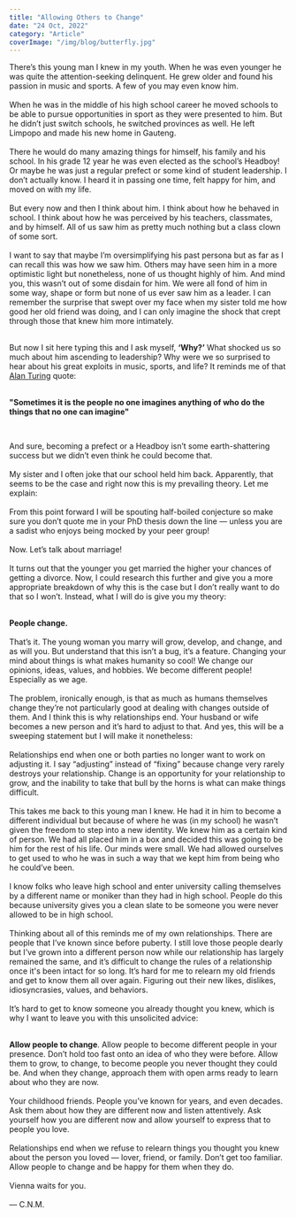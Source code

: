 ```yaml
---
title: "Allowing Others to Change"
date: "24 Oct, 2022"
category: "Article"
coverImage: "/img/blog/butterfly.jpg"
---
```


There’s this young man I knew in my youth. When he was even younger he was quite the attention-seeking delinquent. He grew older and found his passion in music and sports. A few of you may even know him.  
<br>
When he was in the middle of his high school career he moved schools to be able to pursue opportunities in sport as they were presented to him. But he didn’t just switch schools, he switched provinces as well. He left Limpopo and made his new home in Gauteng.  
<br>
There he would do many amazing things for himself, his family and his school. In his grade 12 year he was even elected as the school’s Headboy! Or maybe he was just a regular prefect or some kind of student leadership. I don’t actually know. I heard it in passing one time, felt happy for him, and moved on with my life.  
<br>
But every now and then I think about him. I think about how he behaved in school. I think about how he was perceived by his teachers, classmates, and by himself. All of us saw him as pretty much nothing but a class clown of some sort.  
<br>
I want to say that maybe I’m oversimplifying his past persona but as far as I can recall this was how we saw him. Others may have seen him in a more optimistic light but nonetheless, none of us thought highly of him. And mind you, this wasn’t out of some disdain for him. We were all fond of him in some way, shape or form but none of us ever saw him as a leader. I can remember the surprise that swept over my face when my sister told me how good her old friend was doing, and I can only imagine the shock that crept through those that knew him more intimately.  
<br>

But now I sit here typing this and I ask myself, **‘Why?’** What shocked us so much about him ascending to leadership? Why were we so surprised to hear about his great exploits in music, sports, and life? It reminds me of that [Alan Turing](https://en.wikipedia.org/wiki/Alan_Turing) quote:  
<br>

**"Sometimes it is the people no one imagines anything of who do the things that no one can imagine"**

<br>

And sure, becoming a prefect or a Headboy isn’t some earth-shattering success but we didn’t even think he could become that.  
<br>
My sister and I often joke that our school held him back. Apparently, that seems to be the case and right now this is my prevailing theory. Let me explain:  
<br>
From this point forward I will be spouting half-boiled conjecture so make sure you don’t quote me in your PhD thesis down the line — unless you are a sadist who enjoys being mocked by your peer group!  
<br>
Now. Let’s talk about marriage!  
<br>
It turns out that the younger you get married the higher your chances of getting a divorce. Now, I could research this further and give you a more appropriate breakdown of why this is the case but I don’t really want to do that so I won’t. Instead, what I will do is give you my theory:  
<br>

**People change.**  
<br>
That’s it. The young woman you marry will grow, develop, and change, and as will you. But understand that this isn’t a bug, it’s a feature. Changing your mind about things is what makes humanity so cool! We change our opinions, ideas, values, and hobbies. We become different people! Especially as we age.  
<br>
The problem, ironically enough, is that as much as humans themselves change they’re not particularly good at dealing with changes outside of them. And I think this is why relationships end. Your husband or wife becomes a new person and it’s hard to adjust to that. And yes, this will be a sweeping statement but I will make it nonetheless:  
<br>
Relationships end when one or both parties no longer want to work on adjusting it. I say “adjusting” instead of “fixing” because change very rarely destroys your relationship. Change is an opportunity for your relationship to grow, and the inability to take that bull by the horns is what can make things difficult.  
<br>
This takes me back to this young man I knew. He had it in him to become a different individual but because of where he was (in my school) he wasn’t given the freedom to step into a new identity. We knew him as a certain kind of person. We had all placed him in a box and decided this was going to be him for the rest of his life. Our minds were small. We had allowed ourselves to get used to who he was in such a way that we kept him from being who he could’ve been.  
<br>
I know folks who leave high school and enter university calling themselves by a different name or moniker than they had in high school. People do this because university gives you a clean slate to be someone you were never allowed to be in high school.  
<br>
Thinking about all of this reminds me of my own relationships. There are people that I’ve known since before puberty. I still love those people dearly but I’ve grown into a different person now while our relationship has largely remained the same, and it’s difficult to change the rules of a relationship once it's been intact for so long. It’s hard for me to relearn my old friends and get to know them all over again. Figuring out their new likes, dislikes, idiosyncrasies, values, and behaviors.  
<br>
It’s hard to get to know someone you already thought you knew, which is why I want to leave you with this unsolicited advice:  
<br>

**Allow people to change**. Allow people to become different people in your presence. Don’t hold too fast onto an idea of who they were before. Allow them to grow, to change, to become people you never thought they could be. And when they change, approach them with open arms ready to learn about who they are now.  
<br>
Your childhood friends. People you’ve known for years, and even decades. Ask them about how they are different now and listen attentively. Ask yourself how you are different now and allow yourself to express that to people you love.  
<br>
Relationships end when we refuse to relearn things you thought you knew about the person you loved — lover, friend, or family. Don’t get too familiar. Allow people to change and be happy for them when they do.  
<br>
Vienna waits for you.  
<br>
— C.N.M.
